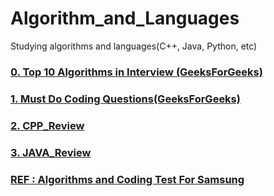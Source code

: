 # Algorithm_and_Languages

Studying algorithms and languages(C++, Java, Python, etc)

### [0. Top 10 Algorithms in Interview (GeeksForGeeks)](https://github.com/hashnut/Algorithms_and_Languages/tree/main/GeeksForGeeks_Top_10_Algorithms_In_Interview_questions)

### [1. Must Do Coding Questions(GeeksForGeeks)](https://github.com/hashnut/Algorithms_and_Languages/blob/main/GeeksForGeeks_Must_Do_Coding_Questions/README.md)

### [2. CPP_Review](https://github.com/hashnut/Algorithms_and_Languages/tree/main/CPP_Review)

### [3. JAVA_Review](https://github.com/hashnut/Algorithms_and_Languages/tree/main/JAVA_Review)

### [REF : Algorithms and Coding Test For Samsung](https://github.com/hashnut/Algorithms_and_Languages/tree/main/Algorithms_coding)
